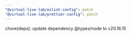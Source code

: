 ```yaml
---
"@virtual-live-lab/eslint-config": patch
"@virtual-live-lab/prettier-config": patch
---
```


chore(deps): update dependency @types/node to v20.16.15
